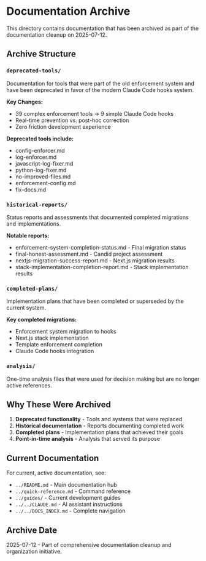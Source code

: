 # Documentation Archive

This directory contains documentation that has been archived as part of the documentation cleanup on 2025-07-12.

## Archive Structure

### `deprecated-tools/`
Documentation for tools that were part of the old enforcement system and have been deprecated in favor of the modern Claude Code hooks system.

**Key Changes:**
- 39 complex enforcement tools → 9 simple Claude Code hooks
- Real-time prevention vs. post-hoc correction
- Zero friction development experience

**Deprecated tools include:**
- config-enforcer.md
- log-enforcer.md  
- javascript-log-fixer.md
- python-log-fixer.md
- no-improved-files.md
- enforcement-config.md
- fix-docs.md

### `historical-reports/`
Status reports and assessments that documented completed migrations and implementations.

**Notable reports:**
- enforcement-system-completion-status.md - Final migration status
- final-honest-assessment.md - Candid project assessment
- nextjs-migration-success-report.md - Next.js migration results
- stack-implementation-completion-report.md - Stack implementation results

### `completed-plans/`
Implementation plans that have been completed or superseded by the current system.

**Key completed migrations:**
- Enforcement system migration to hooks
- Next.js stack implementation  
- Template enforcement completion
- Claude Code hooks integration

### `analysis/`
One-time analysis files that were used for decision making but are no longer active references.

## Why These Were Archived

1. **Deprecated functionality** - Tools and systems that were replaced
2. **Historical documentation** - Reports documenting completed work
3. **Completed plans** - Implementation plans that achieved their goals
4. **Point-in-time analysis** - Analysis that served its purpose

## Current Documentation

For current, active documentation, see:
- `../README.md` - Main documentation hub
- `../quick-reference.md` - Command reference
- `../guides/` - Current development guides
- `../../CLAUDE.md` - AI assistant instructions
- `../../DOCS_INDEX.md` - Complete navigation

## Archive Date

2025-07-12 - Part of comprehensive documentation cleanup and organization initiative.